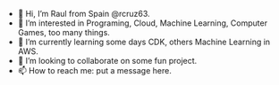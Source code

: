 - 👋 Hi, I’m Raul from Spain @rcruz63.
- 👀 I’m interested in Programing, Cloud, Machine Learning, Computer Games, too many things.
- 🌱 I’m currently learning some days CDK, others Machine Learning in AWS.
- 💞️ I’m looking to collaborate on some fun project.
- 📫 How to reach me: put a message here.

<!---
rcruz63/rcruz63 is a ✨ special ✨ repository because its `README.md` (this file) appears on your GitHub profile.
You can click the Preview link to take a look at your changes.
--->
